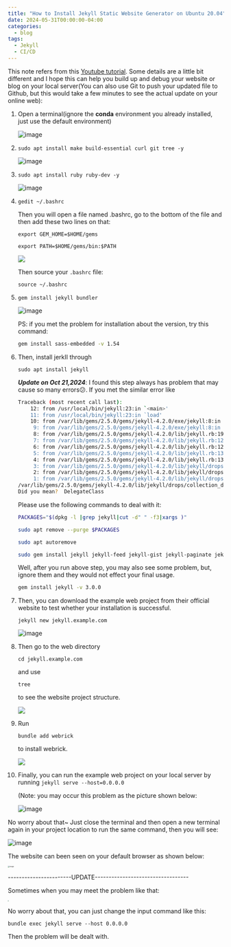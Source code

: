 ```yaml
---
title: "How to Install Jekyll Static Website Generator on Ubuntu 20.04"
date: 2024-05-31T00:00:00-04:00
categories:
  - blog
tags:
  - Jekyll
  - CI/CD
---
```



This note refers from this [Youtube tutorial](). Some details are a little bit different and I hope this can help you build up and debug your website or blog on your local server(You can also use Git to push your updated file to Github, but this would take a few minutes to see the actual update on your online web):

1.  Open a terminal(ignore the **conda** environment you already installed, just use the default environment)

    ![image](https://github.com/JackTony123/picx-images-hosting/raw/master/su1.70a6dm7hjz.webp)
2.  ```shell
    sudo apt install make build-essential curl git tree -y
    ```
    
    ![image](https://github.com/JackTony123/picx-images-hosting/raw/master/su2.6m3qmr16jq.webp)
3.  ```
    sudo apt install ruby ruby-dev -y
    ```
    
    ![image](https://github.com/JackTony123/picx-images-hosting/raw/master/su3.4n7jwfavj5.webp)
4.  ```
    gedit ~/.bashrc
    ```

     Then you will open a file named .bashrc, go to the bottom of the file and then add these two lines on that:
    
    ```
    export GEM_HOME=$HOME/gems 
    ```
    
    ```
    export PATH=$HOME/gems/bin:$PATH
    ```
    
    ![](https://github.com/JackTony123/picx-images-hosting/raw/master/su4.839voip11x.webp)
    
    Then source your `.bashrc` file: 
    
    ```
    source ~/.bashrc
    ```
    
    



5. ```
   gem install jekyll bundler
   ```

   ![image](https://github.com/JackTony123/picx-images-hosting/raw/master/su5.6pncknbaze.webp)

   PS: if you met the problem for installation about the version, try this command:

   ```bash
   gem install sass-embedded -v 1.54
   ```

6. Then, install jerkII through 

   ```
   sudo apt install jekyll
   ```

   ***Update on Oct 21,2024***: I found this step always has problem that may cause so many errors:confused:. If you met the similar error like

   ```bash
   Traceback (most recent call last):
       12: from /usr/local/bin/jekyll:23:in `<main>'
       11: from /usr/local/bin/jekyll:23:in `load'
       10: from /var/lib/gems/2.5.0/gems/jekyll-4.2.0/exe/jekyll:8:in `<top (required)>'
        9: from /var/lib/gems/2.5.0/gems/jekyll-4.2.0/exe/jekyll:8:in `require'
        8: from /var/lib/gems/2.5.0/gems/jekyll-4.2.0/lib/jekyll.rb:191:in `<top (required)>'
        7: from /var/lib/gems/2.5.0/gems/jekyll-4.2.0/lib/jekyll.rb:12:in `require_all'
        6: from /var/lib/gems/2.5.0/gems/jekyll-4.2.0/lib/jekyll.rb:12:in `each'
        5: from /var/lib/gems/2.5.0/gems/jekyll-4.2.0/lib/jekyll.rb:13:in `block in require_all'
        4: from /var/lib/gems/2.5.0/gems/jekyll-4.2.0/lib/jekyll.rb:13:in `require'
        3: from /var/lib/gems/2.5.0/gems/jekyll-4.2.0/lib/jekyll/drops/collection_drop.rb:3:in `<top (required)>'
        2: from /var/lib/gems/2.5.0/gems/jekyll-4.2.0/lib/jekyll/drops/collection_drop.rb:4:in `<module:Jekyll>'
        1: from /var/lib/gems/2.5.0/gems/jekyll-4.2.0/lib/jekyll/drops/collection_drop.rb:5:in `<module:Drops>'
   /var/lib/gems/2.5.0/gems/jekyll-4.2.0/lib/jekyll/drops/collection_drop.rb:10:in `<class:CollectionDrop>': undefined method `delegate_method_as' for Jekyll::Drops::CollectionDrop:Class (NoMethodError)
   Did you mean?  DelegateClass
   ```

   Please use the following commands to deal with it:

   ```bash
   PACKAGES="$(dpkg -l |grep jekyll|cut -d" " -f3|xargs )"
   ```

   ```bash
   sudo apt remove --purge $PACKAGES 
   ```

   ```bash
   sudo apt autoremove
   ```

   ```bash
   sudo gem install jekyll jekyll-feed jekyll-gist jekyll-paginate jekyll-sass-converter jekyll-coffeescript
   ```

   Well, after you run above step, you may also see some problem, but, ignore them and they would not effect your final usage.

   ```bash
   gem install jekyll -v 3.0.0
   ```

7. Then, you can download the example web project from their official website to test whether your installation is successful.

   ```
   jekyll new jekyll.example.com
   ```

   ![image](https://github.com/JackTony123/picx-images-hosting/raw/master/su6.8ojjazofo9.webp)

8. Then go to the web directory

   ```
   cd jekyll.example.com 
   ```

    and use 

   ```
   tree 
   ```

   to see the website project structure.

   ![](https://github.com/JackTony123/picx-images-hosting/raw/master/tree.7egrsq11sx.webp)

9. Run 

   ```
   bundle add webrick
   ```

    to install webrick.

   ![](https://github.com/JackTony123/picx-images-hosting/raw/master/webtrick.3uuu2xaulz.webp)

10. Finally, you can run the example web project on your local server by running `jekyll serve --host=0.0.0.0`

    (Note: you may occur this problem as the picture shown below:

    ![image](https://github.com/JackTony123/picx-images-hosting/raw/master/su7.5mnn9rva1d.webp)

No worry about that\~ Just close the terminal and then open a new terminal again in your project location to run the same command, then you will see:

![image](https://github.com/JackTony123/picx-images-hosting/raw/master/su8.2obd69r31l.webp)

The website can been seen on your default browser as shown below:

<img src="https://github.com/JackTony123/picx-images-hosting/raw/master/su9.7lju0464w2.webp" alt="image" style="zoom:25%;" />

-----------------------UPDATE----------------------------------

Sometimes when you may meet the problem like that:

<img src="https://github.com/JackTony123/picx-images-hosting/raw/master/prob_server.41xyyfpfsg.webp" style="zoom:15%;" />

No worry about that, you can just change the input command like this:

```
bundle exec jekyll serve --host 0.0.0.0
```

Then the problem will be dealt with.
